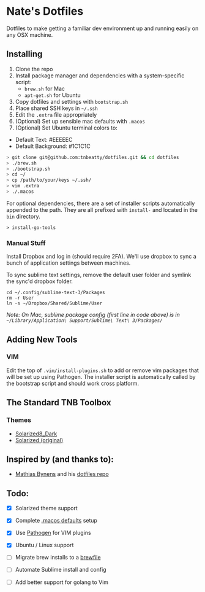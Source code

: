 Nate's Dotfiles
===============

Dotfiles to make getting a familiar dev environment up and running easily on any OSX machine.

Installing
----------

1. Clone the repo
2. Install package manager and dependencies with a system-specific script:
	- `brew.sh` for Mac
	- `apt-get.sh` for Ubuntu
3. Copy dotfiles and settings with `bootstrap.sh`
4. Place shared SSH keys in `~/.ssh`
5. Edit the `.extra` file appropriately
6. (Optional) Set up sensible mac defaults with `.macos`
7. (Optional) Set Ubuntu terminal colors to:
  * Default Text:        #EEEEEC
  * Default Background:  #1C1C1C

```bash
> git clone git@github.com:tnbeatty/dotfiles.git && cd dotfiles
> ./brew.sh
> ./bootstrap.sh
> cd ~/
> cp /path/to/your/keys ~/.ssh/
> vim .extra
> ./.macos
```

For optional dependencies, there are a set of installer scripts automatically appended to the path. They are all prefixed with `install-` and located in the `bin` directory.

	> install-go-tools

### Manual Stuff

Install Dropbox and log in (should require 2FA). We'll use dropbox to sync a bunch of application settings between machines.

To sync sublime text settings, remove the default user folder and symlink the sync'd dropbox folder.

```
cd ~/.config/sublime-text-3/Packages
rm -r User
ln -s ~/Dropbox/Shared/Sublime/User
```

_Note: On Mac, sublime package config (first line in code above) is in `~/Library/Application\ Support/Sublime\ Text\ 3/Packages/`_

Adding New Tools
------------

### VIM

Edit the top of `.vim/install-plugins.sh` to add or remove vim packages that will be set up using Pathogen. The installer script is automatically called by the bootstrap script and should work cross platform.

The Standard TNB Toolbox
------------------------

### Themes

- [Solarized8_Dark](https://github.com/lifepillar/vim-solarized8)
- [Solarized (original)](http://ethanschoonover.com/solarized)


Inspired by (and thanks to):
----------------------------

* [Mathias Bynens](https://github.com/mathiasbynens) and his [dotfiles repo](https://github.com/mathiasbynens/dotfiles)


Todo:
-----

- [X] Solarized theme support
- [X] Complete [.macos defaults](https://mths.be/macos) setup
- [X] Use [Pathogen](https://github.com/tpope/vim-pathogen) for VIM plugins
- [x] Ubuntu / Linux support
- [ ] Migrate brew installs to a [brewfile](https://github.com/driesvints/dotfiles/blob/master/install.sh)
- [ ] Automate Sublime install and config
- [ ] Add better support for golang to Vim

